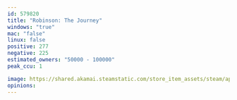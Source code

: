 ```yaml
---
id: 579820
title: "Robinson: The Journey"
windows: "true"
mac: "false"
linux: false
positive: 277
negative: 225
estimated_owners: "50000 - 100000"
peak_ccu: 1

image: https://shared.akamai.steamstatic.com/store_item_assets/steam/apps/579820/header.jpg?t=1505808553
opinions:
---
```

